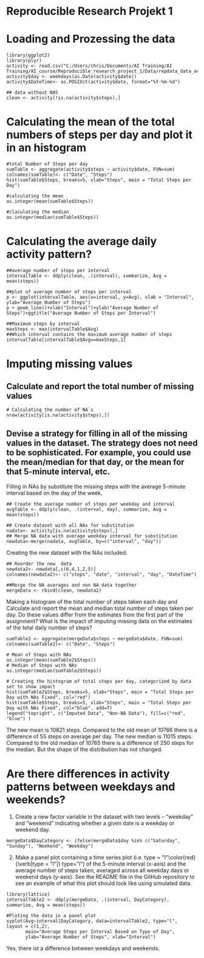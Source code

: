 Reproducible Research Projekt 1
==============================

# Loading and Prozessing the data

```{r}
library(ggplot2)
library(plyr)
activity <- read.csv("C:/Users/chris/Documents/AI Training/AI Training/AI_course/Reproducible_research_project_1/Data/repdata_data_activity/activity.csv")
activity$day <- weekdays(as.Date(activity$date))
activity$DateTime<- as.POSIXct(activity$date, format="%Y-%m-%d")

## data without NAS
clean <- activity[!is.na(activity$steps),]
```

# Calculating the mean of the total numbers of steps per day and plot it in an histogram

```{r}
#total Number of Steps per day
sumTable <- aggregate(activity$steps ~ activity$date, FUN=sum)
colnames(sumTable)<- c("Date", "Steps")
hist(sumTable$Steps, breaks=5, xlab="Steps", main = "Total Steps per Day")

#calculating the mean
as.integer(mean(sumTable$Steps))

#claculating the median
as.integer(median(sumTable$Steps))
```

# Calculating the average daily activity pattern?

```{r}
##average number of steps per interval
intervalTable <- ddply(clean, .(interval), summarize, Avg = mean(steps))

##plot of average number of steps per interval
p <- ggplot(intervalTable, aes(x=interval, y=Avg), xlab = "Interval", ylab="Average Number of Steps")
p + geom_line()+xlab("Interval")+ylab("Average Number of Steps")+ggtitle("Average Number of Steps per Interval")

##Maximum steps by interval
maxSteps <- max(intervalTable$Avg)
##Which interval contains the maximum average number of steps
intervalTable[intervalTable$Avg==maxSteps,1]
```

# Imputing missing values

## Calculate and report the total number of missing values 

```{r}
# Calculating the number of NA`s
nrow(activity[is.na(activity$steps),])
```

## Devise a strategy for filling in all of the missing values in the dataset. The strategy does not need to be sophisticated. For example, you could use the mean/median for that day, or the mean for that 5-minute interval, etc.

Filling in NAs by substitute the missing steps with the average 5-minute interval based on the day of the week.

```{r}
## Create the average number of steps per weekday and interval
avgTable <- ddply(clean, .(interval, day), summarize, Avg = mean(steps))

## Create dataset with all NAs for substitution
nadata<- activity[is.na(activity$steps),]
## Merge NA data with average weekday interval for substitution
newdata<-merge(nadata, avgTable, by=c("interval", "day"))
```

Creating the new dataset with the NAs included.

```{r}
## Reorder the new  data 
newdata2<- newdata[,c(6,4,1,2,5)]
colnames(newdata2)<- c("steps", "date", "interval", "day", "DateTime")

##Merge the NA averages and non NA data together
mergeData <- rbind(clean, newdata2)
```

Making a histogram of the total number of steps taken each day and Calculate and report the mean and median total number of steps taken per day. Do these values differ from the estimates from the first part of the assignment? What is the impact of imputing missing data on the estimates of the total daily number of steps?

```{r}
sumTable2 <- aggregate(mergeData$steps ~ mergeData$date, FUN=sum)
colnames(sumTable2)<- c("Date", "Steps")

# Mean of Steps with NAs
as.integer(mean(sumTable2$Steps))
# Median of Steps with NAs 
as.integer(median(sumTable2$Steps))

# Creating the histogram of total steps per day, categorized by data set to show impact
hist(sumTable2$Steps, breaks=5, xlab="Steps", main = "Total Steps per Day with NAs Fixed", col="red")
hist(sumTable$Steps, breaks=5, xlab="Steps", main = "Total Steps per Day with NAs Fixed", col="blue", add=T)
legend("topright", c("Imputed Data", "Non-NA Data"), fill=c("red", "blue") )
```

The new mean is 10821 steps. Compared to the old mean of 10766 there is a difference of 55 steps on average per day.
The new median is 11015 steps. Compared to the old median of 10765 there is a difference of 250 steps for the median.
But the shape of the distribution has not changed.

# Are there differences in activity patterns between weekdays and weekends?

1. Create a new factor variable in the dataset with two levels – “weekday” and “weekend” indicating whether a given date is a weekday or weekend day.

```{r}
mergeData$DayCategory <- ifelse(mergeData$day %in% c("Saturday", "Sunday"), "Weekend", "Weekday")
```

2. Make a panel plot containing a time series plot (i.e. 
type = "l"\color{red}{\verb|type = "l"|}
type="l") of the 5-minute interval (x-axis) and the average number of steps taken, averaged across all weekday days or weekend days (y-axis). See the README file in the GitHub repository to see an example of what this plot should look like using simulated data.

```{r}
library(lattice)
intervalTable2 <- ddply(mergeData, .(interval, DayCategory), summarize, Avg = mean(steps))

#Ploting the data in a panel plot
xyplot(Avg~interval|DayCategory, data=intervalTable2, type="l",  layout = c(1,2),
       main="Average Steps per Interval Based on Type of Day", 
       ylab="Average Number of Steps", xlab="Interval")
```

Yes, there ist a difference between weekdays and weekends.


